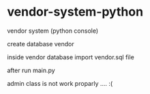 # vendor-system-python
vendor system (python console)

create database vendor

inside vendor database import vendor.sql file

after run main.py

admin class is not work proparly .... :(
